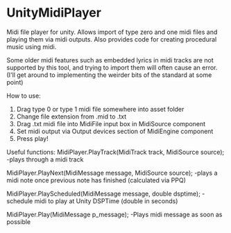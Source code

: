 # UnityMidiPlayer
Midi file player for unity. Allows import of type zero and one midi files and playing them via midi outputs. Also provides code for creating procedural music using midi.

Some older midi features such as embedded lyrics in midi tracks are not supported by this tool, and trying to import them will often cause an error. (I'll get around to implementing the weirder bits of the standard at some point)

How to use:
1) Drag type 0 or type 1 midi file somewhere into asset folder
2) Change file extension from .mid to .txt
3) Drag .txt midi file into MidiFile input box in MidiSource component
4) Set midi output via Output devices section of MidiEngine component
5) Press play!

Useful functions:
MidiPlayer.PlayTrack(MidiTrack track, MidiSource source); -plays through a midi track


MidiPlayer.PlayNext(MidiMessage message, MidiSource source); -plays a midi note once previous note has finished (calculated via PPQ)


MidiPlayer.PlayScheduled(MidiMessage message, double dsptime); -schedule midi to play at Unity DSPTime (double in seconds)


MidiPlayer.Play(MidiMessage p_message); -Plays midi message as soon as possible
